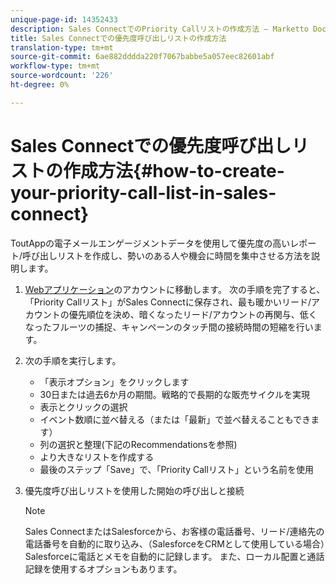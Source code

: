 ```yaml
---
unique-page-id: 14352433
description: Sales ConnectでのPriority Callリストの作成方法 — Marketto Docs — 製品ドキュメント
title: Sales Connectでの優先度呼び出しリストの作成方法
translation-type: tm+mt
source-git-commit: 6ae882dddda220f7067babbe5a057eec82601abf
workflow-type: tm+mt
source-wordcount: '226'
ht-degree: 0%

---
```



# Sales Connectでの優先度呼び出しリストの作成方法{#how-to-create-your-priority-call-list-in-sales-connect}

ToutAppの電子メールエンゲージメントデータを使用して優先度の高いレポート/呼び出しリストを作成し、勢いのある人や機会に時間を集中させる方法を説明します。

1. [Webアプリケーション](https://toutapp.com/login)のアカウントに移動します。 次の手順を完了すると、「Priority Callリスト」がSales Connectに保存され、最も暖かいリード/アカウントの優先順位を決め、暗くなったリード/アカウントの再関与、低くなったフルーツの捕捉、キャンペーンのタッチ間の接続時間の短縮を行います。

1. 次の手順を実行します。

   * 「表示オプション」をクリックします
   * 30日または過去6か月の期間。戦略的で長期的な販売サイクルを実現
   * 表示とクリックの選択
   * イベント数順に並べ替える（または「最新」で並べ替えることもできます）
   * 列の選択と整理(下記のRecommendationsを参照)
   * より大きなリストを作成する
   * 最後のステップ「Save」で、「Priority Callリスト」という名前を使用

1. 優先度呼び出しリストを使用した開始の呼び出しと接続

   >[!NOTE]
   >
   >Sales ConnectまたはSalesforceから、お客様の電話番号、リード/連絡先の電話番号を自動的に取り込み、（SalesforceをCRMとして使用している場合）Salesforceに電話とメモを自動的に記録します。 また、ローカル配置と通話記録を使用するオプションもあります。
